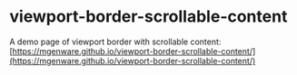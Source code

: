 # viewport-border-scrollable-content

A demo page of viewport border with scrollable content: [https://mgenware.github.io/viewport-border-scrollable-content/](https://mgenware.github.io/viewport-border-scrollable-content/)
